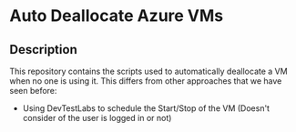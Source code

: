 # Auto Deallocate Azure VMs

## Description
 This repository contains the scripts used to automatically deallocate a VM when no one is using it. This differs from other approaches that we have seen before:

 - Using DevTestLabs to schedule the Start/Stop of the VM (Doesn't consider of the user is logged in or not)
